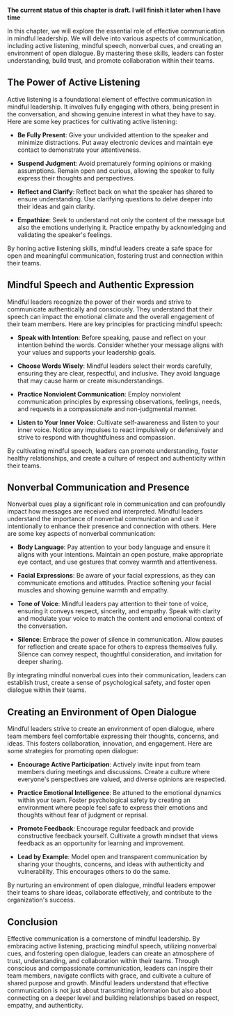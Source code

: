 **The current status of this chapter is draft. I will finish it later when I have time**

In this chapter, we will explore the essential role of effective communication in mindful leadership. We will delve into various aspects of communication, including active listening, mindful speech, nonverbal cues, and creating an environment of open dialogue. By mastering these skills, leaders can foster understanding, build trust, and promote collaboration within their teams.

The Power of Active Listening
-----------------------------

Active listening is a foundational element of effective communication in mindful leadership. It involves fully engaging with others, being present in the conversation, and showing genuine interest in what they have to say. Here are some key practices for cultivating active listening:

* **Be Fully Present**: Give your undivided attention to the speaker and minimize distractions. Put away electronic devices and maintain eye contact to demonstrate your attentiveness.

* **Suspend Judgment**: Avoid prematurely forming opinions or making assumptions. Remain open and curious, allowing the speaker to fully express their thoughts and perspectives.

* **Reflect and Clarify**: Reflect back on what the speaker has shared to ensure understanding. Use clarifying questions to delve deeper into their ideas and gain clarity.

* **Empathize**: Seek to understand not only the content of the message but also the emotions underlying it. Practice empathy by acknowledging and validating the speaker's feelings.

By honing active listening skills, mindful leaders create a safe space for open and meaningful communication, fostering trust and connection within their teams.

Mindful Speech and Authentic Expression
---------------------------------------

Mindful leaders recognize the power of their words and strive to communicate authentically and consciously. They understand that their speech can impact the emotional climate and the overall engagement of their team members. Here are key principles for practicing mindful speech:

* **Speak with Intention**: Before speaking, pause and reflect on your intention behind the words. Consider whether your message aligns with your values and supports your leadership goals.

* **Choose Words Wisely**: Mindful leaders select their words carefully, ensuring they are clear, respectful, and inclusive. They avoid language that may cause harm or create misunderstandings.

* **Practice Nonviolent Communication**: Employ nonviolent communication principles by expressing observations, feelings, needs, and requests in a compassionate and non-judgmental manner.

* **Listen to Your Inner Voice**: Cultivate self-awareness and listen to your inner voice. Notice any impulses to react impulsively or defensively and strive to respond with thoughtfulness and compassion.

By cultivating mindful speech, leaders can promote understanding, foster healthy relationships, and create a culture of respect and authenticity within their teams.

Nonverbal Communication and Presence
------------------------------------

Nonverbal cues play a significant role in communication and can profoundly impact how messages are received and interpreted. Mindful leaders understand the importance of nonverbal communication and use it intentionally to enhance their presence and connection with others. Here are some key aspects of nonverbal communication:

* **Body Language**: Pay attention to your body language and ensure it aligns with your intentions. Maintain an open posture, make appropriate eye contact, and use gestures that convey warmth and attentiveness.

* **Facial Expressions**: Be aware of your facial expressions, as they can communicate emotions and attitudes. Practice softening your facial muscles and showing genuine warmth and empathy.

* **Tone of Voice**: Mindful leaders pay attention to their tone of voice, ensuring it conveys respect, sincerity, and empathy. Speak with clarity and modulate your voice to match the content and emotional context of the conversation.

* **Silence**: Embrace the power of silence in communication. Allow pauses for reflection and create space for others to express themselves fully. Silence can convey respect, thoughtful consideration, and invitation for deeper sharing.

By integrating mindful nonverbal cues into their communication, leaders can establish trust, create a sense of psychological safety, and foster open dialogue within their teams.

Creating an Environment of Open Dialogue
----------------------------------------

Mindful leaders strive to create an environment of open dialogue, where team members feel comfortable expressing their thoughts, concerns, and ideas. This fosters collaboration, innovation, and engagement. Here are some strategies for promoting open dialogue:

* **Encourage Active Participation**: Actively invite input from team members during meetings and discussions. Create a culture where everyone's perspectives are valued, and diverse opinions are respected.

* **Practice Emotional Intelligence**: Be attuned to the emotional dynamics within your team. Foster psychological safety by creating an environment where people feel safe to express their emotions and thoughts without fear of judgment or reprisal.

* **Promote Feedback**: Encourage regular feedback and provide constructive feedback yourself. Cultivate a growth mindset that views feedback as an opportunity for learning and improvement.

* **Lead by Example**: Model open and transparent communication by sharing your thoughts, concerns, and ideas with authenticity and vulnerability. This encourages others to do the same.

By nurturing an environment of open dialogue, mindful leaders empower their teams to share ideas, collaborate effectively, and contribute to the organization's success.

Conclusion
----------

Effective communication is a cornerstone of mindful leadership. By embracing active listening, practicing mindful speech, utilizing nonverbal cues, and fostering open dialogue, leaders can create an atmosphere of trust, understanding, and collaboration within their teams. Through conscious and compassionate communication, leaders can inspire their team members, navigate conflicts with grace, and cultivate a culture of shared purpose and growth. Mindful leaders understand that effective communication is not just about transmitting information but also about connecting on a deeper level and building relationships based on respect, empathy, and authenticity.
